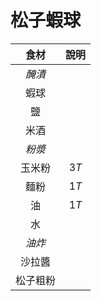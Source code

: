 
<style>
article.markdown-section table {
    width: 100%;
}

article.markdown-section table hr {
    margin: revert;
    border: 1px dashed #ccc;
}
</style>

# 松子蝦球

|   食材   | 說明 |
| :------: | :--: |
|  *醃漬*  |      |
|   蝦球   |      |
|    鹽    |      |
|   米酒   |      |
|  *粉漿*  |      |
|  玉米粉  | $3T$ |
|   麵粉   | $1T$ |
|    油    | $1T$ |
|    水    |      |
|  *油炸*  |      |
|  沙拉醬  |      |
| 松子粗粉 |      |
